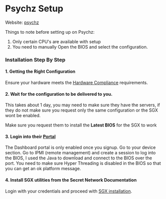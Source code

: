 # Psychz Setup

Website: [psychz](https://www.psychz.net/dashboard/client/web/order/dedicated-server?processor=\&processorBaseFreq=\&numberOfCpu=7391\&cpuCores=\&location=)

Things to note before setting up on Psychz:

1. Only certain CPU's are available with setup
2. You need to manually Open the BIOS and select the configuration.

### Installation Step By Step

#### 1. Getting the Right Configuration

Ensure your hardware meets the [Hardware Compliance](../hardware-compliance.md) requirements.

#### 2. Wait for the configuration to be delivered to you.

This takes about 1 day, you may need to make sure they have the servers, if they do not make sure you request only the same configuration or the SGX wont be enabled.

Make sure you request them to install the **Latest BIOS** for the SGX to work

#### 3. Login into their [Portal](https://www.psychz.net/dashboard/)

The Dashboard portal is only enabled once you signup. Go to your device section. Go to IPMI (remote management) and create a session to log into the BIOS, I used the Java to download and connect to the BIOS over the port. You need to make sure Hyper Threading is disabled in the BIOS so that you can get an ok platform message.

#### 4. Install SGX utilities from the Secret Network Documentation

Login with your credentials and proceed with [SGX installation](https://docs.scrt.network/secret-network-documentation/infrastructure/running-a-node-validator/setting-up-a-node-validator/testnet/install-sgx-1).
